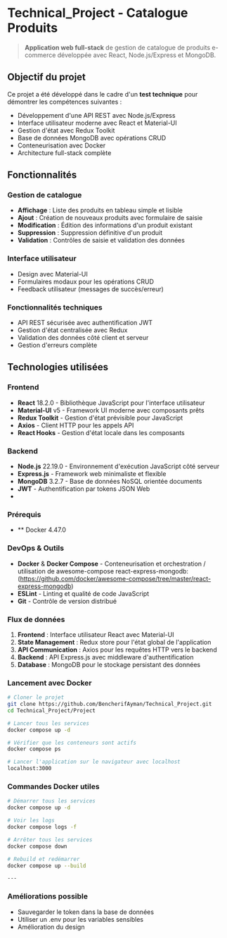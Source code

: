 #  Technical_Project - Catalogue Produits

> **Application web full-stack** de gestion de catalogue de produits e-commerce développée avec React, Node.js/Express et MongoDB.

##  Objectif du projet

Ce projet a été développé dans le cadre d'un **test technique** pour démontrer les compétences suivantes :

-  Développement d'une API REST avec Node.js/Express
-  Interface utilisateur moderne avec React et Material-UI
-  Gestion d'état avec Redux Toolkit
-  Base de données MongoDB avec opérations CRUD
-  Conteneurisation avec Docker
-  Architecture full-stack complète

##  Fonctionnalités

###  Gestion de catalogue
- **Affichage** : Liste des produits en tableau simple et lisible
- **Ajout** : Création de nouveaux produits avec formulaire de saisie
- **Modification** : Édition des informations d'un produit existant
- **Suppression** : Suppression définitive d'un produit
- **Validation** : Contrôles de saisie et validation des données

###  Interface utilisateur
- Design avec Material-UI
- Formulaires modaux pour les opérations CRUD
- Feedback utilisateur (messages de succès/erreur)

###  Fonctionnalités techniques
- API REST sécurisée avec authentification JWT
- Gestion d'état centralisée avec Redux
- Validation des données côté client et serveur
- Gestion d'erreurs complète

##  Technologies utilisées

### Frontend
- **React** 18.2.0 - Bibliothèque JavaScript pour l'interface utilisateur
- **Material-UI** v5 - Framework UI moderne avec composants prêts
- **Redux Toolkit** - Gestion d'état prévisible pour JavaScript
- **Axios** - Client HTTP pour les appels API
- **React Hooks** - Gestion d'état locale dans les composants

### Backend
- **Node.js** 22.19.0 - Environnement d'exécution JavaScript côté serveur
- **Express.js** - Framework web minimaliste et flexible
- **MongoDB** 3.2.7 - Base de données NoSQL orientée documents
- **JWT** - Authentification par tokens JSON Web
- 
### Prérequis
- ** Docker 4.47.0
  
### DevOps & Outils
- **Docker** & **Docker Compose** - Conteneurisation et orchestration / utilisation de awesome-compose react-express-mongodb: (https://github.com/docker/awesome-compose/tree/master/react-express-mongodb)
- **ESLint** - Linting et qualité de code JavaScript
- **Git** - Contrôle de version distribué

### Flux de données
1. **Frontend** : Interface utilisateur React avec Material-UI
2. **State Management** : Redux store pour l'état global de l'application
3. **API Communication** : Axios pour les requêtes HTTP vers le backend
4. **Backend** : API Express.js avec middleware d'authentification
5. **Database** : MongoDB pour le stockage persistant des données



###  Lancement avec Docker

```bash
# Cloner le projet
git clone https://github.com/BencherifAyman/Technical_Project.git
cd Technical_Project/Project

# Lancer tous les services
docker compose up -d

# Vérifier que les conteneurs sont actifs
docker compose ps

# Lancer l'application sur le navigateur avec localhost
localhost:3000
```



### Commandes Docker utiles
```bash
# Démarrer tous les services
docker compose up -d

# Voir les logs
docker compose logs -f

# Arrêter tous les services
docker compose down

# Rebuild et redémarrer
docker compose up --build

---

```
### Améliorations possible
- Sauvegarder le token dans la base de données
- Utiliser un .env pour les variables sensibles
- Amélioration du design
